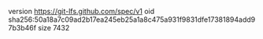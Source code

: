 version https://git-lfs.github.com/spec/v1
oid sha256:50a18a7c09ad2b17ea245eb25a1a8c475a931f9831dfe17381894add97b3b46f
size 7432
